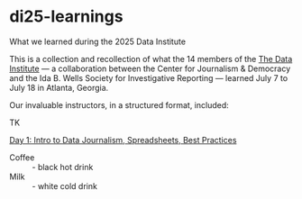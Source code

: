 # di25-learnings
What we learned during the 2025 Data Institute

This is a collection and recollection of what the 14 members of the <a href="https://cjddatainstitute.org/">The Data Institute</a> — a collaboration between the Center for Journalism & Democracy and the Ida B. Wells Society for Investigative Reporting — learned July 7 to July 18 in Atlanta, Georgia.

Our invaluable instructors, in a structured format, included:

TK

<a href="https://github.com/cjddatainstitute/data-institute-2025/#day-1">Day 1: Intro to Data Journalism, Spreadsheets, Best Practices</a>
<dl>
  <dt>Coffee</dt>
  <dd>- black hot drink</dd>
  <dt>Milk</dt>
  <dd>- white cold drink</dd>
</dl>
